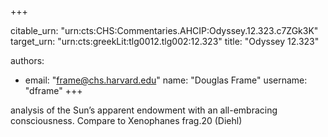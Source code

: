+++


citable_urn: "urn:cts:CHS:Commentaries.AHCIP:Odyssey.12.323.c7ZGk3K"
target_urn: "urn:cts:greekLit:tlg0012.tlg002:12.323"
title: "Odyssey 12.323"

authors:
- email: "frame@chs.harvard.edu"
  name: "Douglas Frame"
  username: "dframe"
+++

<p>analysis of the Sun’s apparent endowment with an all-embracing consciousness. Compare to Xenophanes frag.20 (Diehl)</p>